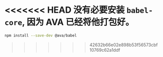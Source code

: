 <<<<<<< HEAD
没有必要安装 `babel-core`, 因为 AVA 已经将他打包好。
=======
```sh
npm install --save-dev @ava/babel
```
>>>>>>> 42632b66e02e898b53f56573cbf10769c62a1ddf
